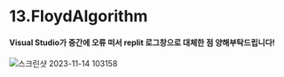 # 13.FloydAlgorithm
#### Visual Studio가 중간에 오류 떠서 replit 로그창으로 대체한 점 양해부탁드립니다!
![스크린샷 2023-11-14 103158](https://github.com/PINGPINGYEE/13.FloydAlgorithm/assets/30267171/5ebdfd8f-eac7-4187-bff9-746c0d691705)
